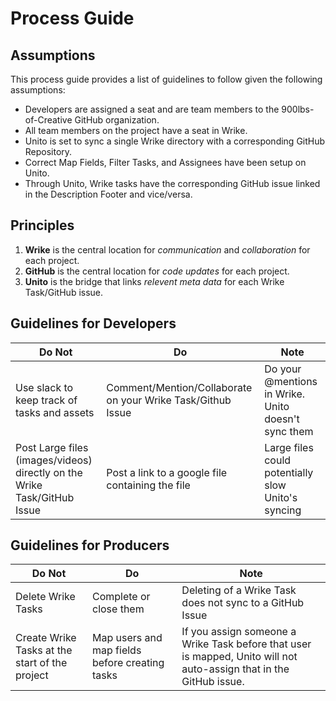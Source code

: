 # Process Guide

## Assumptions
This process guide provides a list of guidelines to follow given the following assumptions:
- Developers are assigned a seat and are team members to the 900lbs-of-Creative GitHub organization.
- All team members on the project have a seat in Wrike.
- Unito is set to sync a single Wrike directory with a corresponding GitHub Repository.
- Correct Map Fields, Filter Tasks, and Assignees have been setup on Unito.
- Through Unito, Wrike tasks have the corresponding GitHub issue linked in the Description Footer and vice/versa.

## Principles
1. **Wrike** is the central location for *communication* and *collaboration* for each project.
2. **GitHub** is the central location for *code updates* for each project.
3. **Unito** is the bridge that links *relevent meta data* for each Wrike Task/GitHub issue.

## Guidelines for Developers
| Do Not       | Do             | Note         |
| ------------ | -------------- | ------------ |
| Use slack to keep track of tasks and assets | Comment/Mention/Collaborate on your Wrike Task/Github Issue | Do your @mentions in Wrike. Unito doesn't sync them |
| Post Large files (images/videos) directly on the Wrike Task/GitHub Issue | Post a link to a google file containing the file | Large files could potentially slow Unito's syncing |

## Guidelines for Producers

| Do Not       | Do             | Note         |
| ------------ | -------------- | ------------ |
| Delete Wrike Tasks | Complete or close them | Deleting of a Wrike Task does not sync to a GitHub Issue |
| Create Wrike Tasks at the start of the project | Map users and map fields before creating tasks | If you assign someone a Wrike Task before that user is mapped, Unito will not auto-assign that in the GitHub issue. |
